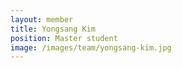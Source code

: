 ```yaml
---
layout: member
title: Yongsang Kim
position: Master student
image: /images/team/yongsang-kim.jpg
---
```

